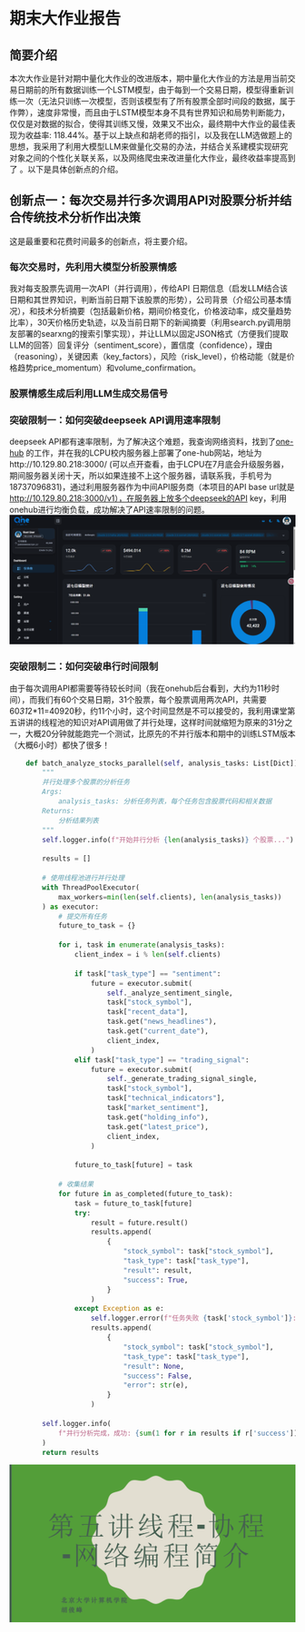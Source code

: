 # 期末大作业报告
## 简要介绍
本次大作业是针对期中量化大作业的改进版本，期中量化大作业的方法是用当前交易日期前的所有数据训练一个LSTM模型，由于每到一个交易日期，模型得重新训练一次（无法只训练一次模型，否则该模型有了所有股票全部时间段的数据，属于作弊），速度非常慢，而且由于LSTM模型本身不具有世界知识和局势判断能力，仅仅是对数据的拟合，使得其训练又慢，效果又不出众，最终期中大作业的最佳表现为收益率: 118.44%。基于以上缺点和胡老师的指引，以及我在LLM选做题上的思想，我采用了利用大模型LLM来做量化交易的办法，并结合关系建模实现研究对象之间的个性化关联关系，以及网络爬虫来改进量化大作业，最终收益率提高到了  。以下是具体创新点的介绍。
## 创新点一：每次交易并行多次调用API对股票分析并结合传统技术分析作出决策
这是最重要和花费时间最多的创新点，将主要介绍。
### 每次交易时，先利用大模型分析股票情感
我对每支股票先调用一次API（并行调用），传给API 日期信息（启发LLM结合该日期和其世界知识，判断当前日期下该股票的形势），公司背景（介绍公司基本情况），和技术分析摘要（包括最新价格，期间价格变化，价格波动率，成交量趋势比率），30天价格历史轨迹，以及当前日期下的新闻摘要（利用search.py调用朋友部署的searxng的搜索引擎实现），并让LLM以固定JSON格式（方便我们提取LLM的回答）回复评分（sentiment_score），置信度（confidence），理由（reasoning），关键因素（key_factors），风险（risk_level），价格动能（就是价格趋势price_momentum）和volume_confirmation。
### 股票情感生成后利用LLM生成交易信号



### 突破限制一：如何突破deepseek API调用速率限制
deepseek API都有速率限制，为了解决这个难题，我查询网络资料，找到了[one-hub]( https://github.com/MartialBE/one-hub) 的工作，并在我的LCPU校内服务器上部署了one-hub网站，地址为http://10.129.80.218:3000/ (可以点开查看，由于LCPU在7月底会升级服务器，期间服务器关闭十天，所以如果连接不上这个服务器，请联系我，手机号为18737096831)，通过利用服务器作为中间API服务商（本项目的API base url就是 http://10.129.80.218:3000/v1），在服务器上放多个deepseek的API key，利用onehub进行均衡负载，成功解决了API速率限制的问题。
![image-20250609150204784](报告/image-20250609150204784.png)

### 突破限制二：如何突破串行时间限制
由于每次调用API都需要等待较长时间（我在onehub后台看到，大约为11秒时间），而我们有60个交易日期，31个股票，每个股票调用两次API，共需要60*31*2*11=40920秒，约11个小时，这个时间显然是不可以接受的，我利用课堂第五讲讲的线程池的知识对API调用做了并行处理，这样时间就缩短为原来的31分之一，大概20分钟就能跑完一个测试，比原先的不并行版本和期中的训练LSTM版本（大概6小时）都快了很多！
```python
    def batch_analyze_stocks_parallel(self, analysis_tasks: List[Dict]) -> List[Dict]:
        """
        并行处理多个股票的分析任务
        Args:
            analysis_tasks: 分析任务列表，每个任务包含股票代码和相关数据
        Returns:
            分析结果列表
        """
        self.logger.info(f"开始并行分析 {len(analysis_tasks)} 个股票...")

        results = []

        # 使用线程池进行并行处理
        with ThreadPoolExecutor(
            max_workers=min(len(self.clients), len(analysis_tasks))
        ) as executor:
            # 提交所有任务
            future_to_task = {}

            for i, task in enumerate(analysis_tasks):
                client_index = i % len(self.clients)

                if task["task_type"] == "sentiment":
                    future = executor.submit(
                        self._analyze_sentiment_single,
                        task["stock_symbol"],
                        task["recent_data"],
                        task.get("news_headlines"),
                        task.get("current_date"),
                        client_index,
                    )
                elif task["task_type"] == "trading_signal":
                    future = executor.submit(
                        self._generate_trading_signal_single,
                        task["stock_symbol"],
                        task["technical_indicators"],
                        task["market_sentiment"],
                        task.get("holding_info"),
                        task.get("latest_price"),
                        client_index,
                    )

                future_to_task[future] = task

            # 收集结果
            for future in as_completed(future_to_task):
                task = future_to_task[future]
                try:
                    result = future.result()
                    results.append(
                        {
                            "stock_symbol": task["stock_symbol"],
                            "task_type": task["task_type"],
                            "result": result,
                            "success": True,
                        }
                    )
                except Exception as e:
                    self.logger.error(f"任务失败 {task['stock_symbol']}: {e}")
                    results.append(
                        {
                            "stock_symbol": task["stock_symbol"],
                            "task_type": task["task_type"],
                            "result": None,
                            "success": False,
                            "error": str(e),
                        }
                    )

        self.logger.info(
            f"并行分析完成，成功: {sum(1 for r in results if r['success'])}/{len(results)}"
        )
        return results
```
![image-20250609150223175](报告/image-20250609150223175.png)